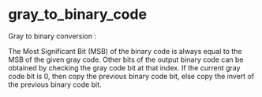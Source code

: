 # gray_to_binary_code

Gray to binary conversion :

The Most Significant Bit (MSB) of the binary code is always equal to the MSB of the given gray code.
Other bits of the output binary code can be obtained by checking the gray code bit at that index. If the current gray code bit is 0, then copy the previous binary code bit, else copy the invert of the previous binary code bit.
